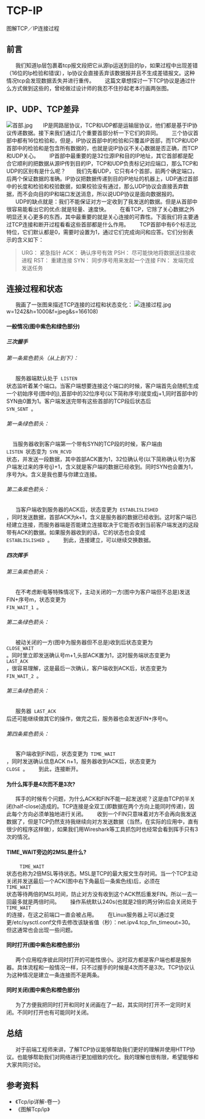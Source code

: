 # TCP-IP
图解TCP／IP连接过程
## 前言
&nbsp;&nbsp;&nbsp;&nbsp;&nbsp;&nbsp;我们知道Ip层包裹着tcp报文段把它从源Ip运送到目的Ip，如果过程中出现差错（16位的Ip检验和错误），Ip协议会直接丢弃该数据报并且不生成差错报文。这种情况tcp会发现数据丢失并进行重传。
&nbsp;&nbsp;&nbsp;&nbsp;&nbsp;&nbsp;这篇文章想探讨一下TCP协议是通过什么方式做到这些的，曾经做过设计师的我忍不住抄起老本行画两张图。
## IP、UDP、TCP差异
![首部.jpg](http://upload-images.jianshu.io/upload_images/10099568-8c37c31b5b9efcf3.jpg?imageMogr2/auto-orient/strip%7CimageView2/2/w/1240)
&nbsp;&nbsp;&nbsp;&nbsp;&nbsp;&nbsp;IP是网路层协议，TCP和UDP都是运输层协议，他们都是基于IP协议传递数据。接下来我们通过几个重要首部分析一下它们的异同。
&nbsp;&nbsp;&nbsp;&nbsp;&nbsp;&nbsp;三个协议首部中都有16位检验和，但是，IP协议首部中的检验和只覆盖IP首部，而TCP和UDP首部中的检验和是包含所有数据的，也就是说IP协议不关心数据是否正确，而TCP和UDP关心。
&nbsp;&nbsp;&nbsp;&nbsp;&nbsp;&nbsp;IP首部中最重要的是32位源IP和目的IP地址，其它首部都是配合它顺利的把数据从源IP传到目的IP，TCP和UDP负责标记对应端口，那么TCP和UDP的区别有是什么呢？
&nbsp;&nbsp;&nbsp;&nbsp;&nbsp;&nbsp;我们先看UDP，它只有4个首部，前两个确定端口，后两个保证数据的准确。IP协议把数据传递到目的IP地址的机器上，UDP通过首部中的长度和检验和校验数据，如果校验没有通过，那么UDP协议会直接丢弃数据，而不会向目的IP和端口发送消息，所以说UDP协议是面向数据报的。
&nbsp;&nbsp;&nbsp;&nbsp;&nbsp;&nbsp;UDP的缺点就是：我们不能保证对方一定收到了我发送的数据。但是从首部中很容易能看出它的优点:就是轻量、速度快。
&nbsp;&nbsp;&nbsp;&nbsp;&nbsp;&nbsp;在看TCP，它除了关心数据之外明显还关心更多的东西，其中最重要的就是关心连接的可靠性。下面我们将主要通过TCP连接和断开过程看看这些首部都是什么作用。
&nbsp;&nbsp;&nbsp;&nbsp;&nbsp;&nbsp;TCP首部中有6个标志比特位，它们默认都是0，需要时设置为1，通过它们完成询问和应答。它们分别表示的含义如下：
> URG： 紧急指针
> ACK： 确认序号有效
> PSH： 尽可能快地将数据送往接收进程
> RST： 重建连接
> SYN： 同步序号用来发起一个连接
> FIN： 发端完成发送任务

## 连接过程和状态
&nbsp;&nbsp;&nbsp;&nbsp;&nbsp;&nbsp;我画了一张图来描述TCP连接的过程和状态变化：
![连接过程.jpg](http://upload-images.jianshu.io/upload_images/10099568-9659ea2517b445b3.jpg?imageMogr2/auto-orient/strip%7CimageView2/2/w/1240)
w=1242&h=1000&f=jpeg&s=166108)
#### 一般情况(图中紫色和绿色部分)
##### 三次握手
###### 第一条紫色箭头（从上到下）：
&nbsp;&nbsp;&nbsp;&nbsp;&nbsp;&nbsp;服务器端默认处于<code> LISTEN </code>状态监听着某个端口。当客户端想要连接这个端口的时候，客户端首先会随机生成一个初始序号(图中的j),首部中的32位序号(以下简称序号)就变成j+1,同时首部中的SYN由0置为1。客户端发送完带有这些首部的TCP段后状态后<code> SYN_SENT </code>。
###### 第一条绿色箭头：
&nbsp;&nbsp;&nbsp;&nbsp;当服务器收到客户端第一个带有SYN的TCP段的时候，客户端由<code> LISTEN </code>状态变为<code> SYN_RCVD </code>状态，并发送一段数据，其中首部ACK置为1，32位确认号(以下简称确认号)为客户端发过来的序号(j)+1，含义就是客户端的数据已经收到。同时SYN也会置为1，序号为k。含义是我也要与你建立连接。
###### 第二条紫色箭头：
&nbsp;&nbsp;&nbsp;&nbsp;&nbsp;&nbsp;当客户端收到服务器的ACK后，状态变更为<code> ESTABLISLISHED </code>，同时发送数据，首部ACK为k+1，含义是服务器的数据已经收到。这时客户端已经建立连接，而服务器端是否能建立连接取决于它能否收到当前客户端发送的这段带有ACK的数据。如果服务器收到的话，它的状态也会变成<code> ESTABLISLISHED </code>。
&nbsp;&nbsp;&nbsp;&nbsp;&nbsp;&nbsp;到此，连接建立，可以继续交换数据。
##### 四次挥手
###### 第三条紫色箭头：
&nbsp;&nbsp;&nbsp;&nbsp;&nbsp;&nbsp;在不考虑断电等特殊情况下，主动关闭的一方(图中为客户端但不总是)发送FIN+序号m，状态变更为<code> FIN_WAIT_1 </code>。
###### 第二条绿色箭头：
&nbsp;&nbsp;&nbsp;&nbsp;&nbsp;&nbsp;被动关闭的一方(图中为服务器但不总是)收到后状态变更为<code> CLOSE_WAIT </code>。同时里立即发送确认号m+1,头部ACK置为1，这时服务端状态变更为<code> LAST_ACK </code>，很容易理解，这是最后一次确认，客户端收到ACK后，状态变更为<code> FIN_WAIT_2 </code>。
###### 第三条绿色箭头：
&nbsp;&nbsp;&nbsp;&nbsp;&nbsp;&nbsp;服务器<code> LAST_ACK </code>后还可能继续做其它的操作，做完之后，服务器也会发送FIN+序号n。
###### 第四条紫色箭头：
&nbsp;&nbsp;&nbsp;&nbsp;&nbsp;&nbsp;客户端收到FIN后，状态变更为<code> TIME_WAIT </code>，同时发送确认信息ACK n+1，服务器收到ACK后，状态变更为<code> CLOSE </code>。
&nbsp;&nbsp;&nbsp;&nbsp;&nbsp;&nbsp;到此，连接断开。
#### 为什么挥手是4次而不是3次?
&nbsp;&nbsp;&nbsp;&nbsp;&nbsp;&nbsp;挥手的时候有个问题，为什么ACK和FIN不能一起发送呢？这是由TCP的半关闭(half-close)造成的。TCP连接是全双工(即数据在两个方向上能同时传递)，因此每个方向必须单独地进行关闭。
&nbsp;&nbsp;&nbsp;&nbsp;&nbsp;&nbsp;收到一个FIN只意味着对方不会再向我发送数据了，但是TCP仍然支持我继续向对方发送数据（当然，在实际的应用中，直有很少的程序这样做），如果我们用Wireshark等工具抓包时也经常会看到挥手只有3次的情况。
#### TIME_WAIT旁边的2MSL是什么?
&nbsp;&nbsp;&nbsp;&nbsp;&nbsp;&nbsp; <code> TIME_WAIT </code>状态也称为2倍MSL等待状态。MSL是TCP的最大报文生存时间。当一个TCP主动关闭并发送最后一个ACK(图中右下角最后一条紫色线)后，必须在<code> TIME_WAIT </code>状态等待两倍的MSL时间，防止对方没有收到这个ACK然后重发FIN。所以一去一回最多就是两倍时间。
&nbsp;&nbsp;&nbsp;&nbsp;&nbsp;&nbsp;操作系统默认240s(也就是2倍的两分钟)后会关闭处于<code> TIME_WAIT </code>的连接，在这之前端口一直会被占用。
&nbsp;&nbsp;&nbsp;&nbsp;&nbsp; 在Linux服务器上可以通过变更/etc/sysctl.conf文件去修改该缺省值（秒）：net.ipv4.tcp_fin_timeout=30。但这通常也会出现一些问题。
#### 同时打开(图中紫色和橙色部分)
&nbsp;&nbsp;&nbsp;&nbsp;&nbsp;&nbsp;两个应用程序彼此同时打开的可能性很小。这时双方都是客户端也都是服务器。具体流程和一般情况一样，只不过握手的时候是4次而不是3次。TCP协议认为这种情况是建立一条连接而不是两条。
#### 同时关闭(图中紫色和橙色部分)
&nbsp;&nbsp;&nbsp;&nbsp;&nbsp;&nbsp;为了方便我把同时打开和同时关闭画在了一起，其实同时打开不一定同时关闭。不同时打开也有可能同时关闭。
## 总结
&nbsp;&nbsp;&nbsp;&nbsp;&nbsp;&nbsp;对于前端工程师来讲，了解TCP协议能够帮助我们更好的理解并使用HTTP协议。也能够帮助我们对网络进行更加细致的优化。我的理解也很有限，希望能够和大家共同讨论。

## 参考资料
- 《Tcp/ip详解-卷一》
- 《图解Tcp/ip》

